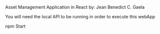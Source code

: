 Asset Management Application in React by: Jean Benedict C. Gaela

 You will need the local API to be running in order to execute this webApp
 
 npm Start
